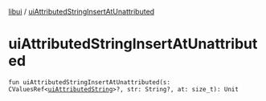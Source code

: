 [libui](README.md) / [uiAttributedStringInsertAtUnattributed](ui-attributed-string-insert-at-unattributed.md)

# uiAttributedStringInsertAtUnattributed

`fun uiAttributedStringInsertAtUnattributed(s: CValuesRef<`[`uiAttributedString`](ui-attributed-string.md)`>?, str: String?, at: size_t): Unit`
